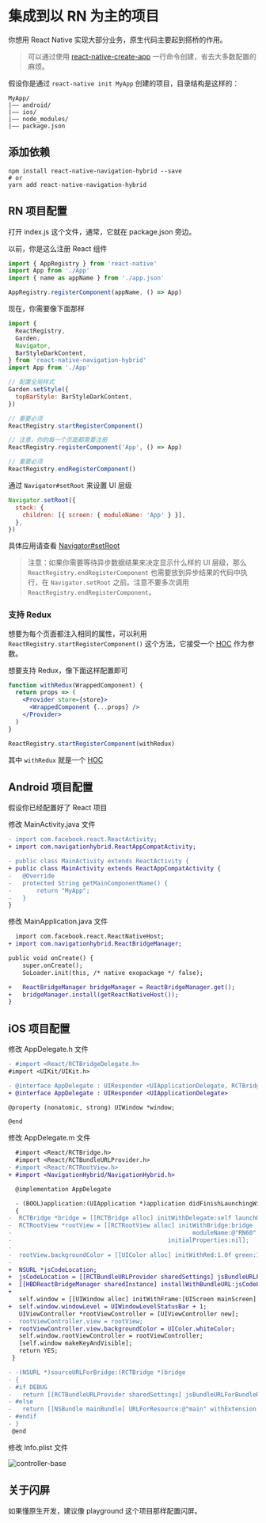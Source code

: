 # 集成到以 RN 为主的项目

你想用 React Native 实现大部分业务，原生代码主要起到搭桥的作用。

> 可以通过使用 [react-native-create-app](https://github.com/listenzz/react-native-create-app) 一行命令创建，省去大多数配置的麻烦。

假设你是通过 `react-native init MyApp` 创建的项目，目录结构是这样的：

```
MyApp/
|—— android/
|—— ios/
|—— node_modules/
|—— package.json
```

## 添加依赖

```
npm install react-native-navigation-hybrid --save
# or
yarn add react-native-navigation-hybrid
```

## RN 项目配置

打开 index.js 这个文件，通常，它就在 package.json 旁边。

以前，你是这么注册 React 组件

```javascript
import { AppRegistry } from 'react-native'
import App from './App'
import { name as appName } from './app.json'

AppRegistry.registerComponent(appName, () => App)
```

现在，你需要像下面那样

```javascript
import {
  ReactRegistry,
  Garden,
  Navigator,
  BarStyleDarkContent,
} from 'react-native-navigation-hybrid'
import App from './App'

// 配置全局样式
Garden.setStyle({
  topBarStyle: BarStyleDarkContent,
})

// 重要必须
ReactRegistry.startRegisterComponent()

// 注意，你的每一个页面都需要注册
ReactRegistry.registerComponent('App', () => App)

// 重要必须
ReactRegistry.endRegisterComponent()
```

通过 `Navigator#setRoot` 来设置 UI 层级

```javascript
Navigator.setRoot({
  stack: {
    children: [{ screen: { moduleName: 'App' } }],
  },
})
```

具体应用请查看 [Navigator#setRoot](./navigation.md)

> 注意：如果你需要等待异步数据结果来决定显示什么样的 UI 层级，那么 `ReactRegistry.endRegisterComponent` 也需要放到异步结果的代码中执行，在 `Navigator.setRoot` 之前。注意不要多次调用 `ReactRegistry.endRegisterComponent`。

### 支持 Redux

想要为每个页面都注入相同的属性，可以利用 `ReactRegistry.startRegisterComponent()` 这个方法，它接受一个 [HOC](https://reactjs.org/docs/higher-order-components.html) 作为参数。

想要支持 Redux，像下面这样配置即可

```jsx
function withRedux(WrappedComponent) {
  return props => (
    <Provider store={store}>
      <WrappedComponent {...props} />
    </Provider>
  )
}

ReactRegistry.startRegisterComponent(withRedux)
```

其中 `withRedux` 就是一个 [HOC](https://reactjs.org/docs/higher-order-components.html)

## Android 项目配置

假设你已经配置好了 React 项目

修改 MainActivity.java 文件

```diff
- import com.facebook.react.ReactActivity;
+ import com.navigationhybrid.ReactAppCompatActivity;

- public class MainActivity extends ReactActivity {
+ public class MainActivity extends ReactAppCompatActivity {
-   @Override
-   protected String getMainComponentName() {
-       return "MyApp";
-   }
}
```

修改 MainApplication.java 文件

```diff
  import com.facebook.react.ReactNativeHost;
+ import com.navigationhybrid.ReactBridgeManager;

public void onCreate() {
    super.onCreate();
    SoLoader.init(this, /* native exopackage */ false);

+   ReactBridgeManager bridgeManager = ReactBridgeManager.get();
+   bridgeManager.install(getReactNativeHost());
}
```

## iOS 项目配置

修改 AppDelegate.h 文件

```diff
- #import <React/RCTBridgeDelegate.h>
#import <UIKit/UIKit.h>

- @interface AppDelegate : UIResponder <UIApplicationDelegate, RCTBridgeDelegate>
+ @interface AppDelegate : UIResponder <UIApplicationDelegate>

@property (nonatomic, strong) UIWindow *window;

@end
```

修改 AppDelegate.m 文件

```diff
  #import <React/RCTBridge.h>
  #import <React/RCTBundleURLProvider.h>
- #import <React/RCTRootView.h>
+ #import <NavigationHybrid/NavigationHybrid.h>

  @implementation AppDelegate

  - (BOOL)application:(UIApplication *)application didFinishLaunchingWithOptions:(NSDictionary *)launchOptions
  {
-  RCTBridge *bridge = [[RCTBridge alloc] initWithDelegate:self launchOptions:launchOptions];
-  RCTRootView *rootView = [[RCTRootView alloc] initWithBridge:bridge
-                                                   moduleName:@"RN60"
-                                            initialProperties:nil];
-
-  rootView.backgroundColor = [[UIColor alloc] initWithRed:1.0f green:1.0f blue:1.0f alpha:1];
-
+  NSURL *jsCodeLocation;
+  jsCodeLocation = [[RCTBundleURLProvider sharedSettings] jsBundleURLForBundleRoot:@"index" fallbackResource:nil];
+  [[HBDReactBridgeManager sharedInstance] installWithBundleURL:jsCodeLocation launchOptions:launchOptions];
+
   self.window = [[UIWindow alloc] initWithFrame:[UIScreen mainScreen].bounds];
+  self.window.windowLevel = UIWindowLevelStatusBar + 1;
   UIViewController *rootViewController = [UIViewController new];
-  rootViewController.view = rootView;
+  rootViewController.view.backgroundColor = UIColor.whiteColor;
   self.window.rootViewController = rootViewController;
   [self.window makeKeyAndVisible];
   return YES;
 }

- -(NSURL *)sourceURLForBridge:(RCTBridge *)bridge
- {
- #if DEBUG
-   return [[RCTBundleURLProvider sharedSettings] jsBundleURLForBundleRoot:@"index" fallbackResource:nil];
- #else
-   return [[NSBundle mainBundle] URLForResource:@"main" withExtension:@"jsbundle"];
- #endif
- }
 @end
```

修改 Info.plist 文件

![controller-base](../screenshot/controller-base.jpg)

## 关于闪屏

<a name="migrate-native"></a>

如果懂原生开发，建议像 playground 这个项目那样配置闪屏。
